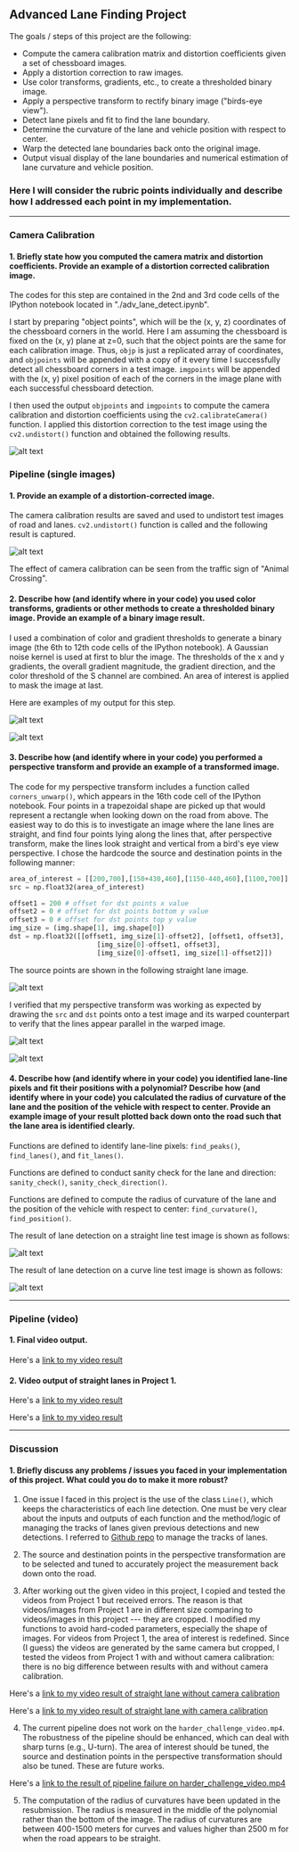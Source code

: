 ## **Advanced Lane Finding Project**

The goals / steps of this project are the following:

* Compute the camera calibration matrix and distortion coefficients given a set of chessboard images.
* Apply a distortion correction to raw images.
* Use color transforms, gradients, etc., to create a thresholded binary image.
* Apply a perspective transform to rectify binary image ("birds-eye view").
* Detect lane pixels and fit to find the lane boundary.
* Determine the curvature of the lane and vehicle position with respect to center.
* Warp the detected lane boundaries back onto the original image.
* Output visual display of the lane boundaries and numerical estimation of lane curvature and vehicle position.

[//]: # (Image References)

[image1]: ./test_results/undistort_output_chess.png "Undistorted chessboard"
[image2]: ./test_results/undistort_output_road.png "Undistorted road"
[image3]: ./test_results/test_straight_pipeline.png "straight1"
[image4]: ./test_results/test_curve_pipeline3.png "curve3"
[image5]: ./test_results/persp_trans.png
[image6]: ./test_results/persp_trans_result_straight.png
[image7]: ./test_results/persp_trans_result_curve.png
[image8]: ./test_results/res_straight1.png
[image9]: ./test_results/res_curve3.png

### Here I will consider the rubric points individually and describe how I addressed each point in my implementation.  

---


### Camera Calibration

#### 1. Briefly state how you computed the camera matrix and distortion coefficients. Provide an example of a distortion corrected calibration image.

The codes for this step are contained in the 2nd and 3rd code cells of the IPython notebook located in "./adv_lane_detect.ipynb".

I start by preparing "object points", which will be the (x, y, z) coordinates of the chessboard corners in the world. Here I am assuming the chessboard is fixed on the (x, y) plane at z=0, such that the object points are the same for each calibration image.  Thus, `objp` is just a replicated array of coordinates, and `objpoints` will be appended with a copy of it every time I successfully detect all chessboard corners in a test image.  `imgpoints` will be appended with the (x, y) pixel position of each of the corners in the image plane with each successful chessboard detection.

I then used the output `objpoints` and `imgpoints` to compute the camera calibration and distortion coefficients using the `cv2.calibrateCamera()` function. I applied this distortion correction to the test image using the `cv2.undistort()` function and obtained the following results. 


![alt text][image1]

### Pipeline (single images)

#### 1. Provide an example of a distortion-corrected image.

The camera calibration results are saved and used to undistort test images of road and lanes. `cv2.undistort()` function is called and the following result is captured.

![alt text][image2]

The effect of camera calibration can be seen from the traffic sign of "Animal Crossing".

#### 2. Describe how (and identify where in your code) you used color transforms, gradients or other methods to create a thresholded binary image.  Provide an example of a binary image result.

I used a combination of color and gradient thresholds to generate a binary image (the 6th to 12th code cells of the IPython notebook). A Gaussian noise kernel is used at first to blur the image. The thresholds of the x and y gradients, the overall gradient magnitude, the gradient direction, and the color threshold of the S channel are combined. An area of interest is applied to mask the image at last.

Here are examples of my output for this step.

![alt text][image3]

![alt text][image4]

#### 3. Describe how (and identify where in your code) you performed a perspective transform and provide an example of a transformed image.

The code for my perspective transform includes a function called `corners_unwarp()`, which appears in the 16th code cell of the IPython notebook. Four points in a trapezoidal shape are picked up that would represent a rectangle when looking down on the road from above. The easiest way to do this is to investigate an image where the lane lines are straight, and find four points lying along the lines that, after perspective transform, make the lines look straight and vertical from a bird's eye view perspective. I chose the hardcode the source and destination points in the following manner:

```python
area_of_interest = [[200,700],[150+430,460],[1150-440,460],[1100,700]]
src = np.float32(area_of_interest)

offset1 = 200 # offset for dst points x value
offset2 = 0 # offset for dst points bottom y value
offset3 = 0 # offset for dst points top y value
img_size = (img.shape[1], img.shape[0])
dst = np.float32([[offset1, img_size[1]-offset2], [offset1, offset3], 
                      [img_size[0]-offset1, offset3], 
                      [img_size[0]-offset1, img_size[1]-offset2]])
```

The source points are shown in the following straight lane image.

![alt text][image5]


I verified that my perspective transform was working as expected by drawing the `src` and `dst` points onto a test image and its warped counterpart to verify that the lines appear parallel in the warped image.

![alt text][image6]

![alt text][image7]

#### 4. Describe how (and identify where in your code) you identified lane-line pixels and fit their positions with a polynomial? Describe how (and identify where in your code) you calculated the radius of curvature of the lane and the position of the vehicle with respect to center. Provide an example image of your result plotted back down onto the road such that the lane area is identified clearly.

Functions are defined to identify lane-line pixels: `find_peaks()`, `find_lanes()`, and `fit_lanes()`. 

Functions are defined to conduct sanity check for the lane and direction: `sanity_check()`, `sanity_check_direction()`.

Functions are defined to compute the radius of curvature of the lane and the position of the vehicle with respect to center: `find_curvature()`, `find_position()`.

The result of lane detection on a straight line test image is shown as follows:

![alt text][image8]

The result of lane detection on a curve line test image is shown as follows:

![alt text][image9]


---

### Pipeline (video)

#### 1. Final video output.

Here's a [link to my video result](https://youtu.be/w4u4ASxWB0Y)


#### 2. Video output of straight lanes in Project 1.

Here's a [link to my video result](https://youtu.be/d1rhZlGDz7Q)

Here's a [link to my video result](https://youtu.be/kRHsZspxECU)

---

### Discussion

#### 1. Briefly discuss any problems / issues you faced in your implementation of this project.  What could you do to make it more robust?

1. One issue I faced in this project is the use of the class `Line()`, which keeps the characteristics of each line detection. One must be very clear about the inputs and outputs of each function and the method/logic of managing the tracks of lanes given previous detections and new detections. I referred to [Github repo](https://github.com/wonjunee/Advanced-Lane-Finding/blob/master/Advanced-Lane-Finding-Submission.ipynb) to manage the tracks of lanes.

2. The source and destination points in the perspective transformation are to be selected and tuned to accurately project the measurement back down onto the road.

3. After working out the given video in this project, I copied and tested the videos from Project 1 but received errors. The reason is that videos/images from Project 1 are in different size comparing to videos/images in this project --- they are cropped. I modified my functions to avoid hard-coded parameters, especially the shape of images. For videos from Project 1, the area of interest is redefined. Since (I guess) the videos are generated by the same camera but cropped, I tested the videos from Project 1 with and without camera calibration: there is no big difference between results with and without camera calibration.

Here's a [link to my video result of straight lane without camera calibration](https://youtu.be/Bz-Lfpwkci8)

Here's a [link to my video result of straight lane with camera calibration](https://youtu.be/d1rhZlGDz7Q)

4. The current pipeline does not work on the `harder_challenge_video.mp4`. The robustness of the pipeline should be enhanced, which can deal with sharp turns (e.g., U-turn). The area of interest should be tuned, the source and destination points in the perspective transformation should also be tuned. These are future works.

Here's a [link to the result of pipeline failure on harder_challenge_video.mp4](https://youtu.be/kHzJzUg3wTE)

5. The computation of the radius of curvatures have been updated in the resubmission. The radius is measured in the middle of the polynomial rather than the bottom of the image. The radius of curvatures are between 400-1500 meters for curves and values higher than 2500 m for when the road appears to be straight.

